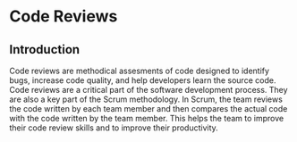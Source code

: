# Code Reviews

## Introduction

Code reviews are methodical assesments of code designed to identify bugs, increase code quality, and help developers learn the source code. Code reviews are a critical part of the software development process. They are also a key part of the Scrum methodology. In Scrum, the team reviews the code written by each team member and then compares the actual code with the code written by the team member. This helps the team to improve their code review skills and to improve their productivity.
